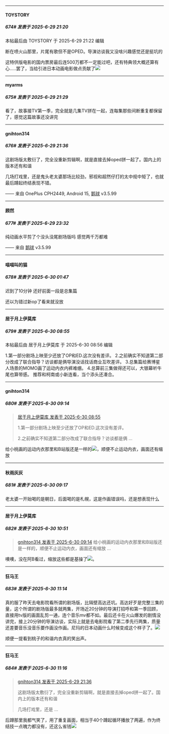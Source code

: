 ﻿
*****

####  TOYSTORY  
##### 674#       发表于 2025-6-29 21:20

 本帖最后由 TOYSTORY 于 2025-6-29 21:22 编辑 

断在喷火山那里，片尾有歌但不是OPED。导演访谈我又没啥兴趣感觉还是挺坑的

这特供版电影的国内票房最后连500万都不一定能过吧，还有特典领大概还算有心.....罢了，当给引进日本动画电影做点贡献了<img src="https://static.stage1st.com/image/smiley/face2017/067.png" referrerpolicy="no-referrer">


*****

####  myarms  
##### 675#       发表于 2025-6-29 21:29

看了，故事接TV第一季，完全就是几集TV拼在一起，连每集那些间断重复都保留了，感觉这篇故事还没讲完


*****

####  gnihton314  
##### 676#       发表于 2025-6-29 21:36

这剧场版太敷衍了，完全没重新剪辑啊，就是直接去掉oped拼一起了。国内上的版本还有和谐

几场打戏里，还是鬼头老太婆那场比较劲，邪视和超然仔打的太中规中矩了，也就最后蹲起终结表现不错。

—— 来自 OnePlus CPH2449, Android 15, [鹅球](https://www.pgyer.com/GcUxKd4w) v3.5.99


*****

####  顾然  
##### 677#       发表于 2025-6-29 23:32

纯动画水平剪了个没头没尾剧场版吗 感觉两千万都难

—— 来自 [鹅球](https://www.pgyer.com/GcUxKd4w) v3.5.99


*****

####  喵喵叫的猫  
##### 678#       发表于 2025-6-30 01:47

迟到了10分钟 还好前面一段是总集篇

还以为错过新op了看来就没放


*****

####  居于月上伊莫库  
##### 679#       发表于 2025-6-30 08:55

 本帖最后由 居于月上伊莫库 于 2025-6-30 08:56 编辑 

1.第一部分剧场上映至少还放了OP和ED.这次没有差评。
2.之前确实不知道第二部分改成了联合指导？访谈都是俩导演没话找话商业互吹差评。
3.总集篇给赛博星人场景的MOMO画了运动内衣内裤难绷。
4.总算前三集做得还可以，大银幕听牛尾也算带感。
推荐和柯南或小新连看，当个添头还凑合。


*****

####  gnihton314  
##### 680#       发表于 2025-6-30 09:14

<blockquote><a href="httphttps://stage1st.com/2b/forum.php?mod=redirect&amp;goto=findpost&amp;pid=68020939&amp;ptid=2154428" target="_blank">居于月上伊莫库 发表于 2025-6-30 08:55</a>

1.第一部分剧场上映至少还放了OP和ED.这次没有差评。

2.之前确实不知道第二部分改成了联合指导？访谈都是俩 ...</blockquote>
给小桃画的运动内衣那里和B站版还是一样的<img src="https://static.stage1st.com/image/smiley/face2017/037.png" referrerpolicy="no-referrer">，顺便不止运动内衣，画面还有缩放


*****

####  秋雨灰灰  
##### 681#       发表于 2025-6-30 09:17

老太婆一开始喝的是朝日，后面喝的是札幌，这是作画错误吗，还是想表现什么


*****

####  居于月上伊莫库  
##### 682#       发表于 2025-6-30 10:51

<blockquote><a href="httphttps://stage1st.com/2b/forum.php?mod=redirect&amp;goto=findpost&amp;pid=68021038&amp;ptid=2154428" target="_blank">gnihton314 发表于 2025-6-30 09:14</a>
给小桃画的运动内衣那里和B站版还是一样的，顺便不止运动内衣，画面还有缩放 ...</blockquote>
噢噢，没在阿B看过，缩放这些都是基操了<img src="https://static.stage1st.com/image/smiley/face2017/044.png" referrerpolicy="no-referrer">。


*****

####  狂马王  
##### 683#       发表于 2025-6-30 11:14

真的服了昨天去电影院看所谓的剧场版，比隔壁高达还坑。高达好歹是完整三集的量，这个所谓的剧场版最多就两集，开场近20分钟的导演打招呼和第一季回顾，直接用tv版的画面乱剪一通，连个音乐mv都不如。最后还卡在火山爆发的剧情没讲完，接上20分钟的导演访谈，实际上就是去电影院看了第二季先行两集，质量还差要音乐没音乐要作画没作画。尼玛的日本动画什么时候变成这个样子了。<img src="https://static.stage1st.com/image/smiley/face2017/126.png" referrerpolicy="no-referrer">

顺便一提看到桃子的和谐内衣真的笑出声。

*****

####  狂马王  
##### 684#       发表于 2025-6-30 11:16

<blockquote><a href="httphttps://stage1st.com/2b/forum.php?mod=redirect&amp;goto=findpost&amp;pid=68019749&amp;ptid=2154428" target="_blank">gnihton314 发表于 2025-6-29 21:36</a>

这剧场版太敷衍了，完全没重新剪辑啊，就是直接去掉oped拼一起了。国内上的版本还有和谐

几场打戏里，还是 ...</blockquote>
后蹲那里我都气笑了，用了重复画面，相当于40个蹲起循环播放了两遍，作为终结技一点魄力都没有，还这么省钱<img src="https://static.stage1st.com/image/smiley/face2017/019.png" referrerpolicy="no-referrer">

